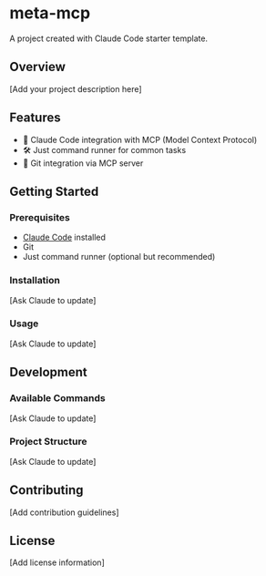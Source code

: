 # meta-mcp

A project created with Claude Code starter template.

## Overview

[Add your project description here]

## Features

- 🤖 Claude Code integration with MCP (Model Context Protocol)
- 🛠️ Just command runner for common tasks
- 🔧 Git integration via MCP server

## Getting Started

### Prerequisites

- [Claude Code](https://claude.ai/code) installed
- Git
- Just command runner (optional but recommended)

### Installation

[Ask Claude to update]

### Usage

[Ask Claude to update]

## Development

### Available Commands

[Ask Claude to update]

### Project Structure

[Ask Claude to update]

## Contributing

[Add contribution guidelines]

## License

[Add license information]
